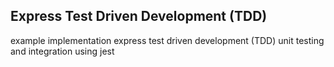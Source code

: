 ## Express Test Driven Development (TDD)

example implementation express test driven development (TDD) unit testing and integration using jest